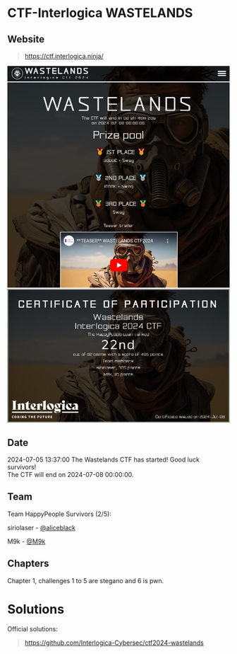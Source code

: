 # CTF-Interlogica WASTELANDS

## Website
> https://ctf.interlogica.ninja/

![images/screen.JPG](images/screen.JPG)
![images/certificate.jpeg](images/certificate.jpeg)

## Date
2024-07-05 13:37:00 The Wastelands CTF has started! Good luck survivors!   
The CTF will end on 2024-07-08 00:00:00.

## Team 
Team HappyPeople 
Survivors (2/5):

siriolaser - [@aliceblack](https://www.github.com/aliceblack)

M9k - [@M9k](https://www.github.com/M9k)

## Chapters
Chapter 1, challenges 1 to 5 are stegano and 6 is pwn.

# Solutions
Official solutions:
> https://github.com/Interlogica-Cybersec/ctf2024-wastelands